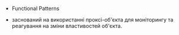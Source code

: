 - Functional Patterns

* заснований на використанні проксі-об'єкта для моніторингу та      реагування на зміни властивостей об'єкта.
